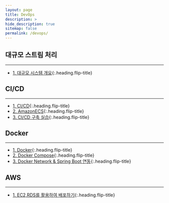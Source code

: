 ```yaml
---
layout: page
title: DevOps
description: >
hide_description: true
sitemap: false
permalink: /devops/ 
---
```


## 대규모 스트림 처리

---
* [1. 대규모 시스템 개요]{:.heading.flip-title}

[1. 대규모 시스템 개요]: BS_1.md

## CI/CD

---
* [1. CI/CD]{:.heading.flip-title}
* [2. AmazonECS]{:.heading.flip-title} 
* [3. CI/CD 구축 실습]{:.heading.flip-title}

[1. CI/CD]: CICD_1.md
[2. AmazonECS]: CICD_2.md
[3. CI/CD 구축 실습]: CICD_3.md


## Docker

---
* [1. Docker]{:.heading.flip-title}
* [2. Docker Compose]{:.heading.flip-title}
* [3. Docker Network & Spring Boot 연동]{:.heading.flip-title}


[1. Docker]: Docker_1.md
[2. Docker Compose]: Docker_2.md
[3. Docker Network & Spring Boot 연동]: Docker_3.md

## AWS

---
* [1. EC2,RDS를 활용하여 배포하기]{:.heading.flip-title}

[1. EC2,RDS를 활용하여 배포하기]: 1.md